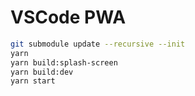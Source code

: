 # VSCode PWA

```bash
git submodule update --recursive --init
yarn
yarn build:splash-screen
yarn build:dev
yarn start
```